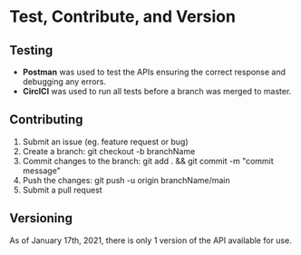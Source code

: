 # Test, Contribute, and Version

## Testing
- **Postman** was used to test the APIs ensuring the correct response and debugging any errors.
- **CirclCI** was used to run all tests before a branch was merged to master.

## Contributing
1. Submit an issue (eg. feature request or bug)
2. Create a branch: git checkout -b branchName
3. Commit changes to the branch: git add . && git commit -m "commit message"
4. Push the changes: git push -u origin branchName/main
5. Submit a pull request

## Versioning
As of January 17th, 2021, there is only 1 version of the API available for use.